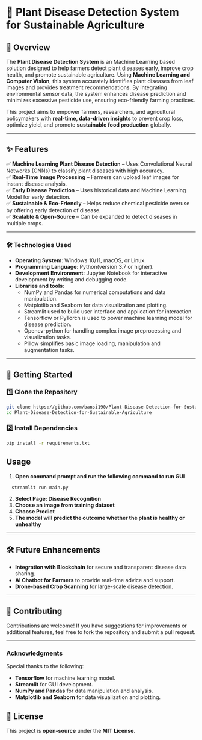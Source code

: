 # **🌱 Plant Disease Detection System for Sustainable Agriculture**  

## **📌 Overview**  
The **Plant Disease Detection System** is an Machine Learning based solution designed to help farmers detect plant diseases early, improve crop health, and promote sustainable agriculture. Using **Machine Learning and Computer Vision**, this system accurately identifies plant diseases from leaf images and provides treatment recommendations. By integrating environmental sensor data, the system enhances disease prediction and minimizes excessive pesticide use, ensuring eco-friendly farming practices.  

This project aims to empower farmers, researchers, and agricultural policymakers with **real-time, data-driven insights** to prevent crop loss, optimize yield, and promote **sustainable food production** globally.  

---

## **✨ Features**  
✅ **Machine Learning Plant Disease Detection** – Uses Convolutional Neural Networks (CNNs) to classify plant diseases with high accuracy.  
✅ **Real-Time Image Processing** – Farmers can upload leaf images for instant disease analysis.  
✅ **Early Disease Prediction** – Uses historical data and Machine Learning Model for early detection.   
✅ **Sustainable & Eco-Friendly** – Helps reduce chemical pesticide overuse by offering early detection of disease.  
✅ **Scalable & Open-Source** – Can be expanded to detect diseases in multiple crops.  

---

### **🛠 Technologies Used**  
- **Operating System**: Windows 10/11, macOS, or Linux.
- **Programming Language**: Python(version 3.7 or higher).
- **Development Environment**: Jupyter Notebook for interactive development by writing and debugging code.
- **Libraries and tools**:
  -	NumPy and Pandas for numerical computations and data manipulation.
  -	Matplotlib and Seaborn for data visualization and plotting.
  -	Streamlit used to build user interface and application for interaction.
  -	Tensorflow or PyTorch is used to power machine learning model for disease prediction.
  -	Opencv-python for handling complex image preprocessing and visualization tasks.
  -	Pillow simplifies basic image loading, manipulation and augmentation tasks.
  
---

## **🚀 Getting Started**  
### **1️⃣ Clone the Repository**  
```bash
git clone https://github.com/bansi190/Plant-Disease-Detection-for-Sustainable-Agriculture-.git
cd Plant-Disease-Detection-for-Sustainable-Agriculture
```

### **2️⃣ Install Dependencies**
```bash
pip install -r requirements.txt
```
## **Usage**  
1. **Open command prompt and run the following command to run GUI**
 ```bash
   streamlit run main.py
```
2. **Select Page: Disease Recognition**
3. **Choose an image from training dataset**
4. **Choose Predict**
5. **The model will predict the outcome whether the plant is healthy or unhealthy**

---

## **🛠 Future Enhancements**  
- **Integration with Blockchain** for secure and transparent disease data sharing.  
- **AI Chatbot for Farmers** to provide real-time advice and support.  
- **Drone-based Crop Scanning** for large-scale disease detection.  

---

## **🤝 Contributing**  
Contributions are welcome! If you have suggestions for improvements or additional features, feel free to fork the repository and submit a pull request.

---

### **Acknowledgments**
Special thanks to the following:

- **Tensorflow** for machine learning model.
- **Streamlit** for GUI development.
- **NumPy and Pandas** for data manipulation and analysis.
- **Matplotlib and Seaborn** for data visualization and plotting.


## **📜 License**  
This project is **open-source** under the **MIT License**.  

